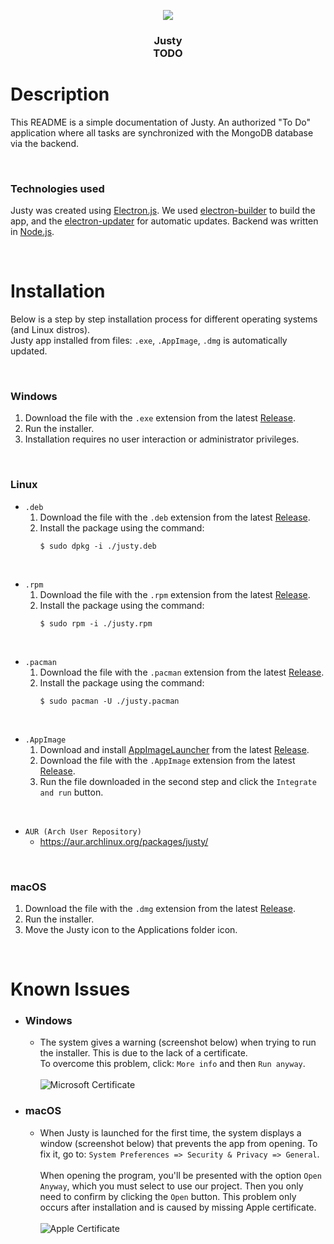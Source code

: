 <p align="center"><img src="https://raw.githubusercontent.com/olek-arsee/justy/main/assets/build/png/128x128.png"></p>
<h3 align="center" style="font-weight:bold;">Justy<br>TODO</h3>

# **Description**

This README is a simple documentation of Justy.
An authorized "To Do" application where all tasks are synchronized with the MongoDB database via the backend.

<br>

### **Technologies used**

Justy was created using [Electron.js](https://www.electronjs.org/). We used [electron-builder](https://www.npmjs.com/package/electron-builder) to build the app, and the [electron-updater](https://www.npmjs.com/package/electron-updater) for automatic updates. Backend was written in [Node.js](https://nodejs.org/).

<br>

# **Installation**

Below is a step by step installation process for different operating systems (and Linux distros). <br>
Justy app installed from files: `.exe`, `.AppImage`, `.dmg` is automatically updated.

<br>

### **Windows**

1. Download the file with the `.exe` extension from the latest [Release](https://github.com/olek-arsee/justy/releases/latest).
2. Run the installer.
3. Installation requires no user interaction or administrator privileges.

<br>

### **Linux**

- `.deb`
  1. Download the file with the `.deb` extension from the latest [Release](https://github.com/olek-arsee/justy/releases/latest).
  2. Install the package using the command:
     ```
     $ sudo dpkg -i ./justy.deb
     ```

<br>

- `.rpm`
  1. Download the file with the `.rpm` extension from the latest [Release](https://github.com/olek-arsee/justy/releases/latest).
  2. Install the package using the command:
     ```
     $ sudo rpm -i ./justy.rpm
     ```

<br>

- `.pacman`
  1. Download the file with the `.pacman` extension from the latest [Release](https://github.com/olek-arsee/justy/releases/latest).
  2. Install the package using the command:
     ```
     $ sudo pacman -U ./justy.pacman
     ```

<br>

- `.AppImage`
  1. Download and install [AppImageLauncher](https://github.com/TheAssassin/AppImageLauncher) from the latest [Release](https://github.com/TheAssassin/AppImageLauncher/releases/latest).
  2. Download the file with the `.AppImage` extension from the latest [Release](https://github.com/olek-arsee/justy/releases/latest).
  3. Run the file downloaded in the second step and click the `Integrate and run` button.

<br>

- `AUR (Arch User Repository)`
  - https://aur.archlinux.org/packages/justy/

<br>

### **macOS**

1. Download the file with the `.dmg` extension from the latest [Release](https://github.com/olek-arsee/justy/releases/latest).
2. Run the installer.
3. Move the Justy icon to the Applications folder icon.

<br>

# **Known Issues**

- ### **Windows**

  - The system gives a warning (screenshot below) when trying to run the installer. This is due to the lack of a certificate.
    <br>
    To overcome this problem, click: `More info` and then `Run anyway`. <br><br>
    ![Microsoft Certificate](https://user-images.githubusercontent.com/74045117/152698798-ce2b632a-bd11-4174-9045-ce6ed8250850.png)

- ### **macOS**
  - When Justy is launched for the first time, the system displays a window (screenshot below) that prevents the app from opening. To fix it, go to: `System Preferences => Security & Privacy => General`. <br><br>
    When opening the program, you'll be presented with the option `Open Anyway`, which you must select to use our project. Then you only need to confirm by clicking the `Open` button. This problem only occurs after installation and is caused by missing Apple certificate. <br><br>
    ![Apple Certificate](https://user-images.githubusercontent.com/74045117/152699337-b7afc7ab-fcf3-4089-a371-3d53345118b7.jpeg)
